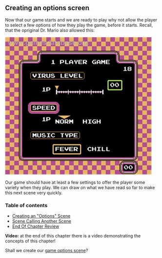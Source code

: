 ## Creating an options screen
Now that our game starts and we are ready to play why not allow the player to select a few options of how they play the game, before it starts. Recall, that the opriginal Dr. Mario also allowed this:

![](img/settings.jpg)

Our game should have at least a few settings to offer the player some variety when they play.
We can draw on what we have read so far to make this next scene very quickly.

### Table of contents
- [Creating an "Options" Scene](options_scene.md)
- [Scene Calling Another Scene](scene_calling_scene.md)
- [End Of Chapter Review](end.md)

__Video:__ at the end of this chapter there is a video demonstrating the concepts of this chapter!

Shall we create our [game options scene](options_scene.md)?